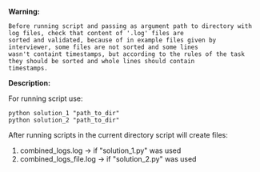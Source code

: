 **Warning:**

    Before running script and passing as argument path to directory with log files, check that content of '.log' files are 
    sorted and validated, because of in example files given by interviewer, some files are not sorted and some lines 
    wasn't containt timestamps, but according to the rules of the task they should be sorted and whole lines should contain
    timestamps.

**Description:**
    
For running script use:

    python solution_1 "path_to_dir"
    python solution_2 "path_to_dir"

After running scripts in the current directory script will create files:
    
1. combined_logs.log -> if "solution_1.py" was used
2. combined_logs_file.log -> if "solution_2.py" was used
